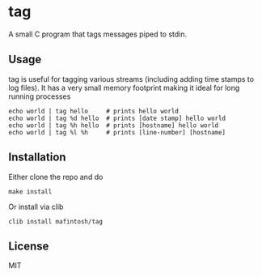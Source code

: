 # tag

A small C program that tags messages piped to stdin.

## Usage

tag is useful for tagging various streams (including adding time stamps to log files).
It has a very small memory footprint making it ideal for long running processes

```
echo world | tag hello     # prints hello world
echo world | tag %d hello  # prints [date stamp] hello world
echo world | tag %h hello  # prints [hostname] hello world
echo world | tag %l %h     # prints [line-number] [hostname]
```

## Installation

Either clone the repo and do

	make install

Or install via clib

	clib install mafintosh/tag

## License

MIT